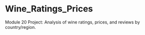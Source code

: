 # Wine_Ratings_Prices
Module 20 Project:  Analysis of wine ratings, prices, and reviews by country/region.
